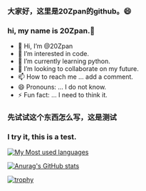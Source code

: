 ### 大家好，这里是20Zpan的github。😄   
### hi, my name is 20Zpan.👋   

- 👋 Hi, I’m @20Zpan
- 👀 I’m interested in code.
- 🌱 I’m currently learning python.
- 💞️ I’m looking to collaborate on my future.
- 📫 How to reach me ... add a comment.
- 😄 Pronouns: ... I do not know.
- ⚡ Fun fact: ... I need to think it.
   
### 先试试这个东西怎么写，这是测试
### I try it, this is a test.

[![My Most used languages](https://github-readme-stats.vercel.app/api/top-langs/?username=20Zpan&langs_count=10)](https://github.com/20Zpan)

[![Anurag's GitHub stats](https://github-readme-stats.vercel.app/api?username=20Zpan&show_icons=true&theme=catppuccin_latte)](https://github.com/20Zpan)

<!--
[![Readme Card](https://github-readme-stats.vercel.app/api/pin/?username=20Zpan&repo=ypgf)](https://github.com/anuraghazra/github-readme-stats)
[![Readme Card](https://github-readme-stats.vercel.app/api/pin/?username=20Zpan&repo=20Zpan)](https://github.com/anuraghazra/github-readme-stats)
-->

<!---
20Zpan/20Zpan is a ✨ special ✨ repository because its `README.md` (this file) appears on your GitHub profile.
You can click the Preview link to take a look at your changes.
--->

<!---
测试一下注释，注释是不会显示的，对的
--->

[![trophy](https://github-profile-trophy.vercel.app/?username=20Zpan&rank=AAA,AA,A,B,C,SSS,SS,S,SECRET,UNKNOWN)](https://github.com/20Zpan)
